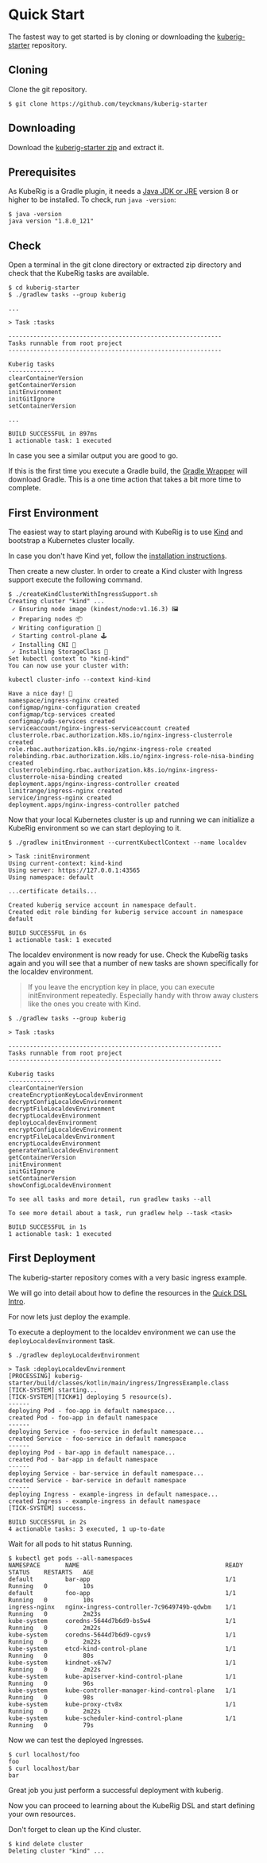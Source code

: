 # Quick Start

The fastest way to get started is by cloning or downloading the [kuberig-starter](https://github.com/teyckmans/kuberig-starter) repository.

## Cloning
Clone the git repository.  
```shell
$ git clone https://github.com/teyckmans/kuberig-starter
```

## Downloading
Download the [kuberig-starter zip](https://github.com/teyckmans/kuberig-starter/archive/master.zip) and extract it.

## Prerequisites
As KubeRig is a Gradle plugin, it needs a [Java JDK or JRE](http://www.oracle.com/technetwork/java/javase/downloads/index.html) version 8 or higher to be installed. To check, run `java -version`:
```shell
$ java -version 
java version "1.8.0_121"
```

## Check
Open a terminal in the git clone directory or extracted zip directory and check that the KubeRig tasks are available.

```shell
$ cd kuberig-starter
$ ./gradlew tasks --group kuberig

...

> Task :tasks

------------------------------------------------------------
Tasks runnable from root project
------------------------------------------------------------

Kuberig tasks
-------------
clearContainerVersion
getContainerVersion
initEnvironment
initGitIgnore
setContainerVersion

...

BUILD SUCCESSFUL in 897ms
1 actionable task: 1 executed
```
In case you see a similar output you are good to go.

If this is the first time you execute a Gradle build, the [Gradle Wrapper](https://docs.gradle.org/current/userguide/gradle_wrapper.html) will download Gradle. This is a one time action that takes a bit more time to complete.

## First Environment
The easiest way to start playing around with KubeRig is to use [Kind](https://github.com/kubernetes-sigs/kind) and bootstrap a Kubernetes cluster locally.

In case you don't have Kind yet, follow the [installation instructions](https://github.com/kubernetes-sigs/kind#installation-and-usage).

Then create a new cluster. In order to create a Kind cluster with Ingress support execute the following command.
```shell
$ ./createKindClusterWithIngressSupport.sh
Creating cluster "kind" ...
 ✓ Ensuring node image (kindest/node:v1.16.3) 🖼 
 ✓ Preparing nodes 📦 
 ✓ Writing configuration 📜 
 ✓ Starting control-plane 🕹️ 
 ✓ Installing CNI 🔌 
 ✓ Installing StorageClass 💾 
Set kubectl context to "kind-kind"
You can now use your cluster with:

kubectl cluster-info --context kind-kind

Have a nice day! 👋
namespace/ingress-nginx created
configmap/nginx-configuration created
configmap/tcp-services created
configmap/udp-services created
serviceaccount/nginx-ingress-serviceaccount created
clusterrole.rbac.authorization.k8s.io/nginx-ingress-clusterrole created
role.rbac.authorization.k8s.io/nginx-ingress-role created
rolebinding.rbac.authorization.k8s.io/nginx-ingress-role-nisa-binding created
clusterrolebinding.rbac.authorization.k8s.io/nginx-ingress-clusterrole-nisa-binding created
deployment.apps/nginx-ingress-controller created
limitrange/ingress-nginx created
service/ingress-nginx created
deployment.apps/nginx-ingress-controller patched
``` 

Now that your local Kubernetes cluster is up and running we can initialize a KubeRig environment so we can start deploying to it.
```shell
$ ./gradlew initEnvironment --currentKubectlContext --name localdev

> Task :initEnvironment
Using current-context: kind-kind
Using server: https://127.0.0.1:43565
Using namespace: default

...certificate details...

Created kuberig service account in namespace default.
Created edit role binding for kuberig service account in namespace default

BUILD SUCCESSFUL in 6s
1 actionable task: 1 executed
```

The localdev environment is now ready for use. Check the KubeRig tasks again and you will see that a number of new tasks are shown specifically for the localdev environment.

> If you leave the encryption key in place, you can execute initEnvironment repeatedly. Especially handy with throw away clusters like the ones you create with Kind. 

```shell
$ ./gradlew tasks --group kuberig

> Task :tasks

------------------------------------------------------------
Tasks runnable from root project
------------------------------------------------------------

Kuberig tasks
-------------
clearContainerVersion
createEncryptionKeyLocaldevEnvironment
decryptConfigLocaldevEnvironment
decryptFileLocaldevEnvironment
decryptLocaldevEnvironment
deployLocaldevEnvironment
encryptConfigLocaldevEnvironment
encryptFileLocaldevEnvironment
encryptLocaldevEnvironment
generateYamlLocaldevEnvironment
getContainerVersion
initEnvironment
initGitIgnore
setContainerVersion
showConfigLocaldevEnvironment

To see all tasks and more detail, run gradlew tasks --all

To see more detail about a task, run gradlew help --task <task>

BUILD SUCCESSFUL in 1s
1 actionable task: 1 executed
```

## First Deployment
The kuberig-starter repository comes with a very basic ingress example. 

We will go into detail about how to define the resources in the [Quick DSL Intro](quick-dsl-intro.md).
 
For now lets just deploy the example.

To execute a deployment to the localdev environment we can use the `deployLocaldevEnvironment` task.

```shell
$ ./gradlew deployLocaldevEnvironment

> Task :deployLocaldevEnvironment
[PROCESSING] kuberig-starter/build/classes/kotlin/main/ingress/IngressExample.class
[TICK-SYSTEM] starting...
[TICK-SYSTEM][TICK#1] deploying 5 resource(s).
------
deploying Pod - foo-app in default namespace...
created Pod - foo-app in default namespace
------
deploying Service - foo-service in default namespace...
created Service - foo-service in default namespace
------
deploying Pod - bar-app in default namespace...
created Pod - bar-app in default namespace
------
deploying Service - bar-service in default namespace...
created Service - bar-service in default namespace
------
deploying Ingress - example-ingress in default namespace...
created Ingress - example-ingress in default namespace
[TICK-SYSTEM] success.

BUILD SUCCESSFUL in 2s
4 actionable tasks: 3 executed, 1 up-to-date
```

Wait for all pods to hit status Running.
```shell
$ kubectl get pods --all-namespaces
NAMESPACE       NAME                                         READY   STATUS    RESTARTS   AGE
default         bar-app                                      1/1     Running   0          10s
default         foo-app                                      1/1     Running   0          10s
ingress-nginx   nginx-ingress-controller-7c9649749b-qdwbm    1/1     Running   0          2m23s
kube-system     coredns-5644d7b6d9-bs5w4                     1/1     Running   0          2m22s
kube-system     coredns-5644d7b6d9-cgvs9                     1/1     Running   0          2m22s
kube-system     etcd-kind-control-plane                      1/1     Running   0          80s
kube-system     kindnet-x67w7                                1/1     Running   0          2m22s
kube-system     kube-apiserver-kind-control-plane            1/1     Running   0          96s
kube-system     kube-controller-manager-kind-control-plane   1/1     Running   0          98s
kube-system     kube-proxy-ctv8x                             1/1     Running   0          2m22s
kube-system     kube-scheduler-kind-control-plane            1/1     Running   0          79s
```

Now we can test the deployed Ingresses.
```shell
$ curl localhost/foo
foo
$ curl localhost/bar
bar
```

Great job you just perform a successful deployment with kuberig.

Now you can proceed to learning about the KubeRig DSL and start defining your own resources.

Don't forget to clean up the Kind cluster.
```shell
$ kind delete cluster
Deleting cluster "kind" ...
```




